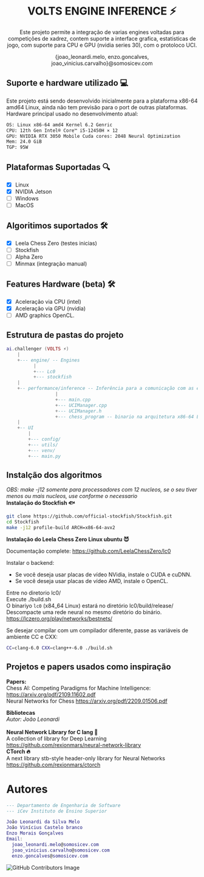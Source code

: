 <div align="center">
  <h1>VOLTS ENGINE INFERENCE ⚡️</h1>
  Este projeto permite a integração de varias engines voltadas para competições de xadrez, contem suporte a interface grafica, estatisticas de jogo, com suporte para CPU e GPU (nvidia series 30), com o protoloco UCI.<br>
  <p>{joao_leonardi.melo, enzo.goncalves, joao_vinicius.carvalho}@somosicev.com</p>
</div>

## Suporte e hardware utilizado 💻
Este projeto está sendo desenvolvido inicialmente para a plataforma x86-64 amd64 Linux, ainda não tem previsão para o port de outras plataformas.<br>
Hardware principal usado no desenvolvimento atual:<br>
```sh
OS: Linux x86-64 amd4 Kernel 6.2 Genric
CPU: 12th Gen Intel® Core™ i5-12450H × 12
GPU: NVIDIA RTX 3050 Mobile Cuda cores: 2048 Neural Optimization
Mem: 24.0 GiB
TGP: 95W
```
## Plataformas Suportadas 🔍
- [X] Linux
- [x] NVIDIA Jetson
- [ ] Windows
- [ ] MacOS
## Algoritimos suportados 🛠
- [x] Leela Chess Zero (testes inicias)
- [ ] Stockfish
- [ ] Alpha Zero
- [ ] Minmax (integração manual)

## Features Hardware (beta) 🛠
- [x] Aceleração via CPU (intel)
- [x] Aceleração via GPU (nvidia)
- [ ] AMD graphics OpenCL.

## Estrutura de pastas do projeto
```lua
ai.challenger (VOLTS ⚡️)
    |
    +--- engine/ -- Engines
          |
          +--- Lc0
          +--- stockfish
    |
    +-- performance/inference -- Inferência para a comunicação com as engines.
                  |
                  +--- main.cpp
                  +--- UCIManager.cpp
                  +--- UCIManager.h
                  +--- chess_program -- binario na arquitetura x86-64 Linux contem a inferencia ao protocolo UCI.
    |
    +-- UI
        |
        +--- config/
        +--- utils/
        +--- venv/
        +--- main.py
```

## Instalção dos algoritmos
*OBS: make -j12 somente para processadores com 12 nucleos, se o seu tiver menos ou mais nucleos, use conforme o necessario*<br>
**Instalação do Stockfish 🐟**
```sh
git clone https://github.com/official-stockfish/Stockfish.git
cd Stockfish
make -j12 profile-build ARCH=x86-64-avx2
```

**Instalação do Leela Chess Zero Linux ubuntu 😈**

Documentação complete: https://github.com/LeelaChessZero/lc0

Instalar o backend:
   - Se você deseja usar placas de vídeo NVidia, instale o CUDA e cuDNN.
   - Se você deseja usar placas de vídeo AMD, instale o OpenCL.

Entre no diretorio lc0/<br>
Execute ./build.sh<br>
O binariyo `lc0` (x84_64 Linux) estará no diretório lc0/build/release/<br>
Descompacte uma rede neural no mesmo diretório do binário. https://lczero.org/play/networks/bestnets/

Se desejar compilar com um compilador diferente, passe as variáveis de ambiente CC e CXX:
```sh
CC=clang-6.0 CXX=clang++-6.0 ./build.sh
```

## Projetos e papers usados como inspiração
**Papers:**<br>
Chess AI: Competing Paradigms for Machine Intelligence:
https://arxiv.org/pdf/2109.11602.pdf<br>
Neural Networks for Chess
https://arxiv.org/pdf/2209.01506.pdf

**Bibliotecas**<br>
*Autor: João Leonardi*<br>
<br>**Neural Network Library for C lang 🧠**<br>
A collection of library for Deep Learning
https://github.com/rexionmars/neural-network-library
<br>**CTorch 🔥**<br>
A next library stb-style header-only library for Neural Networks
https://github.com/rexionmars/ctorch

# Autores
```lua
--- Departamento de Engenharia de Software
--- iCev Instituto de Ensino Superior

João Leonardi da Silva Melo
João Vinícius Castelo branco
Enzo Morais Gonçalves
Email:
  joao_leonardi.melo@somosicev.com
  joao_vinicius.carvalho@somosicev.com
  enzo.goncalves@somosicev.com
```

![GitHub Contributors Image](https://contrib.rocks/image?repo=rexionmars/ai.challenger)
